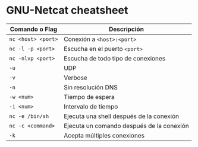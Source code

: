 # GNU-Netcat cheatsheet
| Comando o Flag | Descripción |
|----------------|-------------|
| `nc <host> <port>` | Conexión a `<host>:<port>` |
| `nc -l -p <port>` | Escucha en el puerto `<port>` |
| `nc -nlvp <port>` | Escucha de todo tipo de conexiones |
| `-u` | UDP |
| `-v` | Verbose |
| `-n` | Sin resolución DNS |
| `-w <num>` | Tiempo de espera |
| `-i <num>` | Intervalo de tiempo |
| `nc -e /bin/sh` | Ejecuta una shell después de la conexión |
| `nc -c <command>` | Ejecuta un comando después de la conexión |
| `-k` | Acepta múltiples conexiones |
